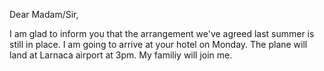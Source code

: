 Dear Madam/Sir,

I am glad to inform you that the arrangement we've agreed last summer is still in place.
I am going to arrive at your hotel on Monday. The plane will land at Larnaca airport at 3pm. 
My familiy will join me. 



